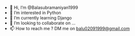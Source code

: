 - 👋 Hi, I’m @Balasubramaniyan1999
- 👀 I’m interested in Python
- 🌱 I’m currently learning Django
- 💞️ I’m looking to collaborate on ...
- 📫 How to reach me ?  DM me on balu02091999@gmail.com

<!---
Balasubramaniyan1999/Balasubramaniyan1999 is a ✨ special ✨ repository because its `README.md` (this file) appears on your GitHub profile.
You can click the Preview link to take a look at your changes.
--->
